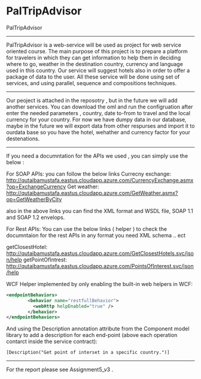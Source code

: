 # PalTripAdvisor
PalTripAdvisor
*******************************************************************************************************************************************
PalTripAdvisor is a web-service will be used as project for web service oriented course. The main purpose of this project is to prepare a platform for travelers in which they can get information to help them in deciding where to go, weather in the destination country, currency and language used in this country. 
Our service will suggest hotels also in order to offer a package of data to the user. All these service will be done using set of services, and using parallel, sequence and compositions techniques. 
*******************************************************************************************************************************************

Our peoject is attached in the reposotry , but in the future we will add another services. You can download the oml and run the configruation after enter the needed parameters , country, date to-from to  travel and the local currency for your country. 
For now we have dumpy data in our database, maybe in the future we will export data from other respurses and import it to ourdata base so you have the hotel, wehather and currency factor for your destenations. 

*******************************************************************************************************************************************

If you need a documntation for the APIs we used , you can simply use the below : 

For SOAP APIs: 
you can follow the below links 
Currecny exchange:  http://qutaibamustafa.eastus.cloudapp.azure.com/CurrencyExchange.asmx?op=ExchangeCurrency
Get weather: http://qutaibamustafa.eastus.cloudapp.azure.com/GetWeather.asmx?op=GetWeatherByCity

also in the above links you can find the XML format and WSDL file, SOAP 1.1 and SOAP 1.2 envelops. 


For Rest APIs: 
You can use the below links ( helper ) to check the documntaion for the rest APIs in any format you need XML schema .. ect

getClosestHotel: http://qutaibamustafa.eastus.cloudapp.azure.com/GetClosestHotels.svc/json/help
getPointOfIntrest: http://qutaibamustafa.eastus.cloudapp.azure.com/PointsOfInterest.svc/json/help

WCF Helper implemented by only enabling the built-in web helpers in WCF:
```xml
<endpointBehaviors>
        <behavior name="restfullBehavior">
          <webHttp helpEnabled="true" />
        </behavior>
</endpointBehaviors>
```


And using the Description annotation attribute from the Component model library to add a description for each end-point (above each operation contarct inside the service contract):
```xml
[Description("Get point of interset in a specific country.")]
```
*******************************************************************************************************************************************


For the report please see Assignment5_v3 . 
